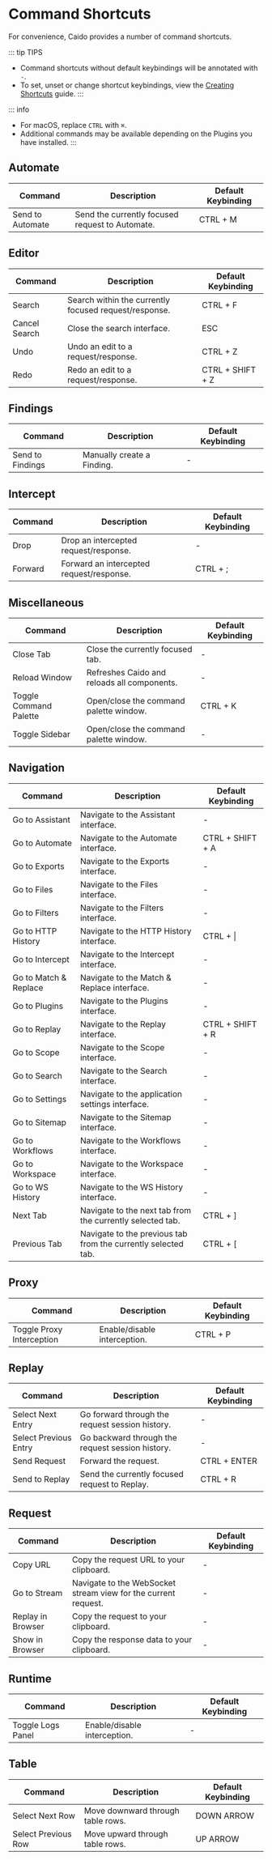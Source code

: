 # Command Shortcuts

For convenience, Caido provides a number of command shortcuts.

::: tip TIPS

- Command shortcuts without default keybindings will be annotated with `-`.
- To set, unset or change shortcut keybindings, view the [Creating Shortcuts](/guides/shortcuts.md) guide.
:::

::: info

- For macOS, replace `CTRL` with `⌘`.
- Additional commands may be available depending on the Plugins you have installed.
:::

## Automate

| Command               | Description                                                                       | Default Keybinding |
|-----------------------|-----------------------------------------------------------------------------------|--------------------|
| Send to Automate      | Send the currently focused request to Automate.                                   | CTRL + M           |

## Editor

| Command               | Description                                                                       | Default Keybinding |
|-----------------------|-----------------------------------------------------------------------------------|--------------------|
| Search                | Search within the currently focused request/response.                             | CTRL + F           |
| Cancel Search         | Close the search interface.                                                       | ESC                |
| Undo                  | Undo an edit to a request/response.                                               | CTRL + Z           |
| Redo                  | Redo an edit to a request/response.                                               | CTRL + SHIFT + Z   |

## Findings

| Command               | Description                                                                       | Default Keybinding |
|-----------------------|-----------------------------------------------------------------------------------|--------------------|
| Send to Findings      | Manually create a Finding.                                                        | -                  |

## Intercept

| Command               | Description                                                                       | Default Keybinding |
|-----------------------|-----------------------------------------------------------------------------------|--------------------|
| Drop                  | Drop an intercepted request/response.                                             | -                  |
| Forward               | Forward an intercepted request/response.                                          | CTRL + ;           |

## Miscellaneous

| Command                | Description                                                                       | Default Keybinding |
|------------------------|-----------------------------------------------------------------------------------|--------------------|
| Close Tab              | Close the currently focused tab.                                                  | -                  |
| Reload Window          | Refreshes Caido and reloads all components.                                       | -                  |
| Toggle Command Palette | Open/close the command palette window.                                            | CTRL + K           |
| Toggle Sidebar         | Open/close the command palette window.                                            | -                  |

## Navigation

| Command               | Description                                                                       | Default Keybinding |
|-----------------------|-----------------------------------------------------------------------------------|--------------------|
| Go to Assistant       | Navigate to the Assistant interface.                                              | -                  |
| Go to Automate        | Navigate to the Automate interface.                                               | CTRL + SHIFT + A   |
| Go to Exports         | Navigate to the Exports interface.                                                | -                  |
| Go to Files           | Navigate to the Files interface.                                                  | -                  |
| Go to Filters         | Navigate to the Filters interface.                                                | -                  |
| Go to HTTP History    | Navigate to the HTTP History interface.                                           | CTRL + \|          |
| Go to Intercept       | Navigate to the Intercept interface.                                              | -                  |
| Go to Match & Replace | Navigate to the Match & Replace interface.                                        | -                  |
| Go to Plugins         | Navigate to the Plugins interface.                                                | -                  |
| Go to Replay          | Navigate to the Replay interface.                                                 | CTRL + SHIFT + R   |
| Go to Scope           | Navigate to the Scope interface.                                                  | -                  |
| Go to Search          | Navigate to the Search interface.                                                 | -                  |
| Go to Settings        | Navigate to the application settings interface.                                   | -                  |
| Go to Sitemap         | Navigate to the Sitemap interface.                                                | -                  |
| Go to Workflows       | Navigate to the Workflows interface.                                              | -                  |
| Go to Workspace       | Navigate to the Workspace interface.                                              | -                  |
| Go to WS History      | Navigate to the WS History interface.                                             | -                  |
| Next Tab              | Navigate to the next tab from the currently selected tab.                         | CTRL +  ]          |
| Previous Tab          | Navigate to the previous tab from the currently selected tab.                     | CTRL +  [          |

## Proxy

| Command                   | Description                                                                       | Default Keybinding |
|---------------------------|-----------------------------------------------------------------------------------|--------------------|
| Toggle Proxy Interception | Enable/disable interception.                                                      | CTRL + P           |

## Replay

| Command                   | Description                                                                       | Default Keybinding |
|---------------------------|-----------------------------------------------------------------------------------|--------------------|
| Select Next Entry         | Go forward through the request session history.                                   | -                  |
| Select Previous Entry     | Go backward through the request session history.                                  | -                  |
| Send Request              | Forward the request.                                                              | CTRL + ENTER       |
| Send to Replay            | Send the currently focused request to Replay.                                     | CTRL + R           |

## Request

| Command                   | Description                                                                       | Default Keybinding |
|---------------------------|-----------------------------------------------------------------------------------|--------------------|
| Copy URL                  | Copy the request URL to your clipboard.                                           | -                  |
| Go to Stream              | Navigate to the WebSocket stream view for the current request.                    | -                  |
| Replay in Browser         | Copy the request to your clipboard.                                               | -                  |
| Show in Browser           | Copy the response data to your clipboard.                                         | -                  |

## Runtime

| Command                   | Description                                                                       | Default Keybinding |
|---------------------------|-----------------------------------------------------------------------------------|--------------------|
| Toggle Logs Panel         | Enable/disable interception.                                                      | -                  |

## Table

| Command                   | Description                                                                       | Default Keybinding |
|---------------------------|-----------------------------------------------------------------------------------|--------------------|
| Select Next Row           | Move downward through table rows.                                                 | DOWN ARROW         |
| Select Previous Row       | Move upward through table rows.                                                   | UP ARROW           |
